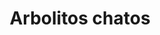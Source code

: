 ---
title: Arbolitos chatos
date: 
draft: false

# descripcion
description : Arbol de la vida chato

materials: Plata 925

color: Plateado

dimensions: 2,8cm

code: 01-01-0021

type: "Aros"

categories: []

price: $2.440,00

price_eftvo: $2.075,00

# Images
# first image will be shown in the product page
images:
  # - image: "images/path_to_image"
  # La ubicacion de las imagenes es imagenes/Aros/Aros.Colgantes/01-01-0021-arbolitos-chatos
  - image: "./images/aros/colgantes/01-01-0021-arbol-de-la-vida-chato_a.jpeg"
  - image: "./images/aros/colgantes/01-01-0021-arbol-de-la-vida-chato_b.jpeg"
---